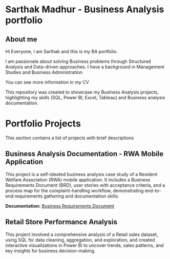 # Sarthak Madhur - Business Analysis portfolio

## About me
Hi Everyone, I am Sarthak and this is my BA portfolio.

I am passionate about solving Business problems through Structured Analysis and Data-driven approaches.
I have a background in Management Studies and Business Administration

You can see more information in my CV

This repository was created to showcase my Business Analysis projects, highlighting my skills (SQL, Power BI, Excel, Tableau) and Business analysis documentation.

# Portfolio Projects
This section contains a list of projects with brief descriptions

## Business Analysis Documentation - RWA Mobile Application
This project is a self-ideated business analysis case study of a Resident Welfare Association (RWA) mobile application. It includes a Business Requirements Document (BRD), user stories with acceptance criteria, and a process map for the complaint-handling workflow, demonstrating end-to-end requirements gathering and documentation skills.

**Documentation:** [Business Requirements Document](#BA-Case-Study/BRD.pdf)

## Retail Store Performance Analysis
This project involved a comprehensive analysis of a Retail sales dataset, using SQL for data cleaning, aggregation, and exploration, and created interactive visualizations in Power BI to uncover trends, sales patterns, and key insights for business decision-making.


